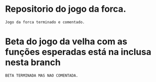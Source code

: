 
Repositorio do jogo da forca.
=======


	
	
	Jogo da forca terminado e comentado.
 Beta do jogo da velha com as funções esperadas está na inclusa nesta branch
=======
	BETA TERMINADA MAS NAO COMENTADA.
